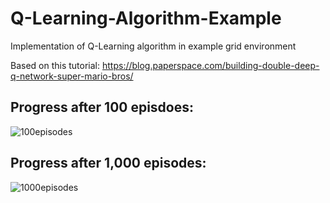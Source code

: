 # Q-Learning-Algorithm-Example
Implementation of Q-Learning algorithm in example grid environment

Based on this tutorial: https://blog.paperspace.com/building-double-deep-q-network-super-mario-bros/


## Progress after 100 episdoes:

![100episodes](https://user-images.githubusercontent.com/55513603/114649799-c9424600-9ca6-11eb-9d66-dbee2347e3d6.png)


## Progress after 1,000 episodes:

![1000episodes](https://user-images.githubusercontent.com/55513603/114649790-c6475580-9ca6-11eb-9f04-460fa1f94671.png)



